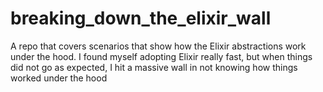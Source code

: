 # breaking_down_the_elixir_wall
A repo that covers scenarios that show how the Elixir abstractions work under the hood. I found myself adopting Elixir really fast, but when things did not go as expected, I hit a massive wall in not knowing how things worked under the hood
